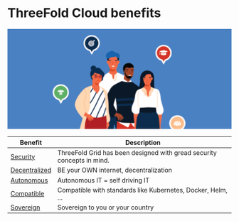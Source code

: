 # ThreeFold Cloud benefits

![](img/benefits.png)

| Benefit                            | Description                                                            |
| ---------------------------------- | ---------------------------------------------------------------------- |
| [Security](usp_secure)             | ThreeFold Grid has been designed with gread security concepts in mind. |
| [Decentralized](usp_decentralized) | BE your OWN internet, decentralization                                 |
| [Autonomous](usp_autonomous)       | Autonomous IT = self driving IT                                        |
| [Compatible](usp_compatible)       | Compatible with standards like Kubernetes, Docker, Helm, ...           |
| [Sovereign](usp_sovereign)         | Sovereign to you or your country                                       |
